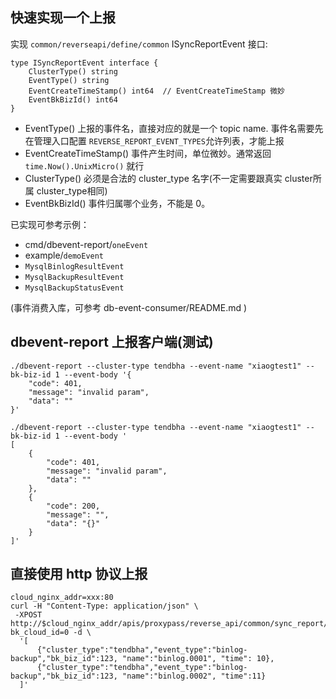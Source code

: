 
## 快速实现一个上报
实现 `common/reverseapi/define/common` ISyncReportEvent 接口:
```
type ISyncReportEvent interface {
	ClusterType() string
	EventType() string
	EventCreateTimeStamp() int64  // EventCreateTimeStamp 微妙
	EventBkBizId() int64
}
```

- EventType()
  上报的事件名，直接对应的就是一个 topic name. 事件名需要先在管理入口配置 `REVERSE_REPORT_EVENT_TYPES`允许列表，才能上报
- EventCreateTimeStamp()
  事件产生时间，单位微妙。通常返回 `time.Now().UnixMicro()` 就行
- ClusterType()
  必须是合法的 cluster_type 名字(不一定需要跟真实 cluster所属 cluster_type相同)
- EventBkBizId()
  事件归属哪个业务，不能是 0。

已实现可参考示例：
- cmd/dbevent-report/`oneEvent`
- example/`demoEvent`
- `MysqlBinlogResultEvent`
- `MysqlBackupResultEvent`
- `MysqlBackupStatusEvent`

(事件消费入库，可参考  db-event-consumer/README.md )


## dbevent-report 上报客户端(测试)
```
./dbevent-report --cluster-type tendbha --event-name "xiaogtest1" --bk-biz-id 1 --event-body '{
    "code": 401,
    "message": "invalid param",
    "data": ""
}'

./dbevent-report --cluster-type tendbha --event-name "xiaogtest1" --bk-biz-id 1 --event-body '
[
    {
        "code": 401,
        "message": "invalid param",
        "data": ""
    },
    {
        "code": 200,
        "message": "",
        "data": "{}"
    }
]'
```

## 直接使用 http 协议上报
```
cloud_nginx_addr=xxx:80
curl -H "Content-Type: application/json" \
 -XPOST http://$cloud_nginx_addr/apis/proxypass/reverse_api/common/sync_report/?bk_cloud_id=0 -d \
  '[
      {"cluster_type":"tendbha","event_type":"binlog-backup","bk_biz_id":123, "name":"binlog.0001", "time": 10}, 
      {"cluster_type":"tendbha","event_type":"binlog-backup","bk_biz_id":123, "name":"binlog.0002", "time":11}
  ]'
```
